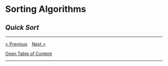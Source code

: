 # Sorting Algorithms

## *Quick Sort*




-----
[< Previous](./06_insertion_sort.md)  &ensp;  [Next >](./08_merge_sort.md)

[Open Table of Content](./00_table_of_content.md) 

-----